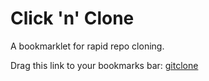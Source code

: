 # Click 'n' Clone 
A bookmarklet for rapid repo cloning.

Drag this link to your bookmarks bar: <a href="javascript:(function()%7Bjavascript%3A(function()%7B%0A%20%20%20%20var%20serverUrl%20%3D%20'http%3A%2F%2F127.0.0.1%3A5000%2Fclone'%3B%0A%20%20%20%20var%20currentUrl%20%3D%20window.location.href%3B%0A%20%20%20%20var%20match%20%3D%20currentUrl.match(%2F%5Ehttps%3F%3A%5C%2F%5C%2Fgithub%5C.com%5C%2F(%5B%5E%5C%2F%5D%2B%5C%2F%5B%5E%5C%2F%5D%2B)%2F)%3B%0A%20%20%20%20if%20(match)%20%7B%0A%20%20%20%20%20%20%20%20var%20repoUrl%20%3D%20'https%3A%2F%2Fgithub.com%2F'%20%2B%20match%5B1%5D%20%2B%20'.git'%3B%0A%20%20%20%20%20%20%20%20window.location.href%20%3D%20serverUrl%20%2B%20'%3Furl%3D'%20%2B%20encodeURIComponent(repoUrl)%3B%0A%20%20%20%20%7D%20else%20%7B%0A%20%20%20%20%20%20%20%20alert('This%20doesn%5C't%20appear%20to%20be%20a%20GitHub%20repository%20page.')%3B%0A%20%20%20%20%7D%0A%7D)()%3B%7D)()%3B">gitclone</a>

